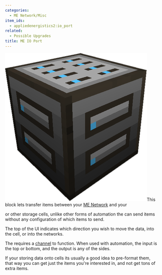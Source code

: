 ```yaml
---
categories:
  - ME Network/Misc
item_ids:
  - appliedenergistics2:io_port
related:
  - Possible Upgrades
title: ME IO Port
---
```


![A picture of a IO port.](../../../../public/assets/large/io_port.png)This block lets
transfer items between your [ME Network](../../me-network.md) and your

<ItemLink id="appliedenergistics2:1k_item_storage_cell" /> or other storage cells,
unlike other forms of automation the <ItemLink id="appliedenergistics2:io_port" /> can
send items without any configuration of which items to send.

The top of the UI indicates which direction you wish to move the data, into
the cell, or into the networks.

The <ItemLink id="appliedenergistics2:io_port"/> requires a
[channel](../../channels.md) to function. When used with automation, the
input is the top or bottom, and the output is any of the sides.

If your storing data onto cells its usually a good idea to pre-format them,
that way you can get just the items you're interested in, and not get tons of
extra items.

<RecipeFor id="appliedenergistics2:io_port" />
